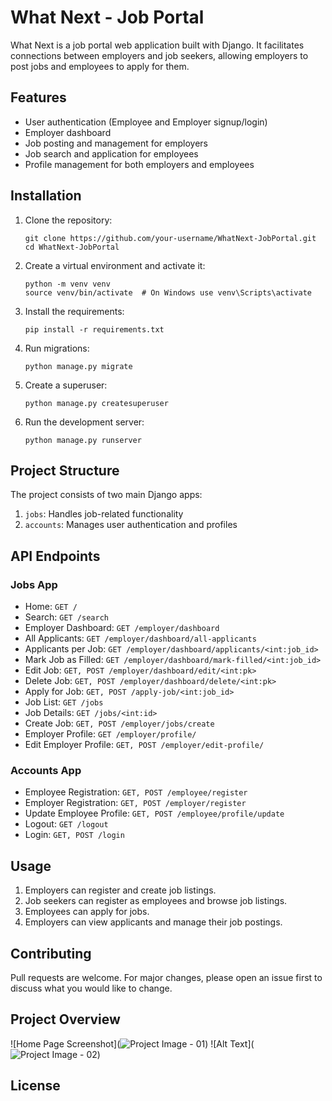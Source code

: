 # What Next - Job Portal

What Next is a job portal web application built with Django. It facilitates connections between employers and job seekers, allowing employers to post jobs and employees to apply for them.

## Features

- User authentication (Employee and Employer signup/login)
- Employer dashboard
- Job posting and management for employers
- Job search and application for employees
- Profile management for both employers and employees

## Installation

1. Clone the repository:

       git clone https://github.com/your-username/WhatNext-JobPortal.git
       cd WhatNext-JobPortal
2. Create a virtual environment and activate it:

       python -m venv venv
       source venv/bin/activate  # On Windows use venv\Scripts\activate
3. Install the requirements:
 
       pip install -r requirements.txt
4. Run migrations:

       python manage.py migrate
5. Create a superuser:

       python manage.py createsuperuser
6. Run the development server:

       python manage.py runserver

## Project Structure

The project consists of two main Django apps:

1. `jobs`: Handles job-related functionality
2. `accounts`: Manages user authentication and profiles

## API Endpoints

### Jobs App

- Home: `GET /`
- Search: `GET /search`
- Employer Dashboard: `GET /employer/dashboard`
- All Applicants: `GET /employer/dashboard/all-applicants`
- Applicants per Job: `GET /employer/dashboard/applicants/<int:job_id>`
- Mark Job as Filled: `GET /employer/dashboard/mark-filled/<int:job_id>`
- Edit Job: `GET, POST /employer/dashboard/edit/<int:pk>`
- Delete Job: `GET, POST /employer/dashboard/delete/<int:pk>`
- Apply for Job: `GET, POST /apply-job/<int:job_id>`
- Job List: `GET /jobs`
- Job Details: `GET /jobs/<int:id>`
- Create Job: `GET, POST /employer/jobs/create`
- Employer Profile: `GET /employer/profile/`
- Edit Employer Profile: `GET, POST /employer/edit-profile/`

### Accounts App

- Employee Registration: `GET, POST /employee/register`
- Employer Registration: `GET, POST /employer/register`
- Update Employee Profile: `GET, POST /employee/profile/update`
- Logout: `GET /logout`
- Login: `GET, POST /login`

## Usage

1. Employers can register and create job listings.
2. Job seekers can register as employees and browse job listings.
3. Employees can apply for jobs.
4. Employers can view applicants and manage their job postings.

## Contributing

Pull requests are welcome. For major changes, please open an issue first to discuss what you would like to change.

## Project Overview

![Home Page Screenshot](![Project Image - 01](https://github.com/user-attachments/assets/cf7df1d4-6d27-4a9e-a8a4-e3e063930ed4))
![Alt Text](![Project Image - 02](https://github.com/user-attachments/assets/d6886cca-fa58-42dc-9a0d-150aedde0ebd))

## License


